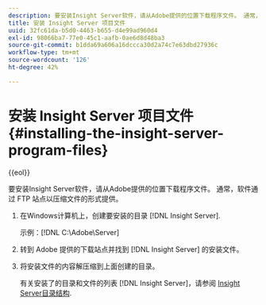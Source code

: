 ```yaml
---
description: 要安装Insight Server软件，请从Adobe提供的位置下载程序文件。 通常，软件通过 FTP 站点以压缩文件的形式提供。
title: 安装 Insight Server 项目文件
uuid: 32fc61da-b5d0-4463-b655-d4e99ad960d4
exl-id: 98066ba7-77e0-45c1-aafb-0ae6d8d48ba3
source-git-commit: b1dda69a606a16dccca30d2a74c7e63dbd27936c
workflow-type: tm+mt
source-wordcount: '126'
ht-degree: 42%

---
```


# 安装 Insight Server 项目文件{#installing-the-insight-server-program-files}

{{eol}}

要安装Insight Server软件，请从Adobe提供的位置下载程序文件。 通常，软件通过 FTP 站点以压缩文件的形式提供。

1. 在Windows计算机上，创建要安装的目录 [!DNL Insight Server].

   示例：[!DNL C:\Adobe\Server]

1. 转到 Adobe 提供的下载站点并找到 [!DNL Insight Server] 的安装文件。
1. 将安装文件的内容解压缩到上面创建的目录。

   有关安装了的目录和文件的列表 [!DNL Insight Server]，请参阅 [Insight Server目录结构](../../../../home/c-inst-svr/c-cfg-stgs-ref/c-ins-svr-dir-str.md#concept-5bcc8cf6d4d44fa6be43a97d23d1a20c).
